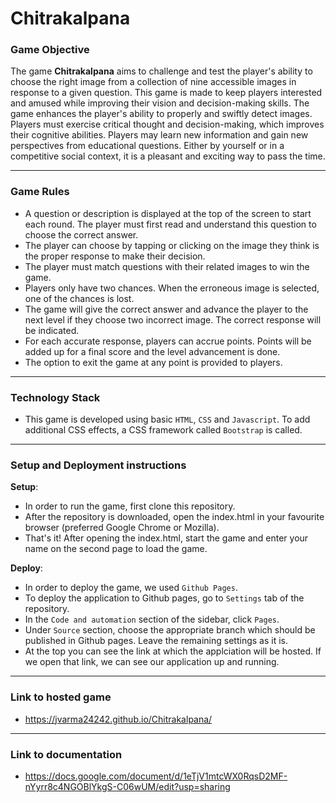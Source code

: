 # Chitrakalpana

### Game Objective
The game **Chitrakalpana** aims to challenge and test the player's ability to choose the right image from a collection of nine accessible images in response to a given question. This game is made to keep players interested and amused while improving their vision and decision-making skills. The game enhances the player's ability to properly and swiftly detect images. Players must exercise critical thought and decision-making, which improves their cognitive abilities. Players may learn new information and gain new perspectives from educational questions. Either by yourself or in a competitive social context, it is a pleasant and exciting way to pass the time.

---

### Game Rules
* A question or description is displayed at the top of the screen to start each round. The player must first read and understand this question to choose the correct answer.
* The player can choose by tapping or clicking on the image they think is the proper response to make their decision.
* The player must match questions with their related images to win the game.
* Players only have two chances. When the erroneous image is selected, one of the chances is lost.
* The game will give the correct answer and advance the player to the next level if they choose two incorrect image. The correct response will be indicated.
* For each accurate response, players can accrue points. Points will be added up for a final score and the level advancement is done.
* The option to exit the game at any point is provided to players.
  
---

### Technology Stack
* This game is developed using basic `HTML`, `CSS` and `Javascript`. To add additional CSS effects, a CSS framework called `Bootstrap` is called.

---

### Setup and Deployment instructions
**Setup**:
* In order to run the game, first clone this repository.
* After the repository is downloaded, open the index.html in your favourite browser (preferred Google Chrome or Mozilla). 
* That's it! After opening the index.html, start the game and enter your name on the second page to load the game.

**Deploy**:
* In order to deploy the game, we used `Github Pages`.
* To deploy the application to Github pages, go to `Settings` tab of the repository. 
* In the `Code and automation` section of the sidebar, click `Pages`.
* Under `Source` section, choose the appropriate branch which should be published in Github pages. Leave the remaining settings as it is. 
* At the top you can see the link at which the applciation will be hosted. If we open that link, we can see our application up and running.

---

### Link to hosted game

* https://jvarma24242.github.io/Chitrakalpana/

---
### Link to documentation

* https://docs.google.com/document/d/1eTjV1mtcWX0RqsD2MF-nYyrr8c4NGOBlYkgS-C06wUM/edit?usp=sharing
